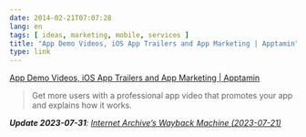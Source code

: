 ```yaml
---
date: 2014-02-21T07:07:28
lang: en
tags: [ ideas, marketing, mobile, services ]
title: "App Demo Videos, iOS App Trailers and App Marketing | Apptamin"
type: link
---
```


[App Demo Videos, iOS App Trailers and App Marketing | Apptamin](http://www.apptamin.com/)

> Get more users with a professional app video that promotes your app
> and explains how it works.

***Update 2023-07-31**: [Internet Archive’s Wayback Machine (2023-07-21)](https://web.archive.org/web/20230721123908/https://www.apptamin.com/)*
